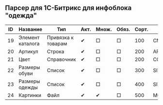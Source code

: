 ## Парсер для 1C-Битрикс для инфоблока "одежда"

| ID  | Название           | Тип                | Акт. | Множ. | Обяз. | Сорт. | Код          | Изм. | Удал. |
|-----|--------------------|--------------------|------|-------|-------|-------|--------------|------|-------|
| 19  | Элемент каталога   | Привязка к товарам | ✔    | □     | □     | 100   | CML2_LINK    | ...  |       |
| 20  | Артикул            | Строка             | ✔    | □     | □     | 200   | ARTNUMBER    | ...  |       |
| 21  | Цвет               | Справочник         | ✔    | □     | □     | 200   | COLOR_REF    | ...  |       |
| 22  | Размеры обуви      | Список             | ✔    | □     | □     | 300   | SIZES_SHOES  | ...  |       |
| 23  | Размеры одежды     | Список             | ✔    | □     | □     | 400   | SIZES_CLOTHES| ...  |       |
| 24  | Картинки           | Файл               | ✔    | ✔     | □     | 500   | MORE_PHOTO   | ...  |       |
